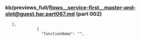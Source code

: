 ### kb/previews_full/flows__service-first__master-and-slot@guest.har.part067.md (part 002)

```md
   },
              {
                "functionName": "",
            
```

```
